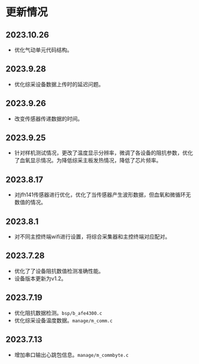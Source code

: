 # 更新情况

## 2023.10.26
- 优化气动单元代码结构。
## 2023.9.28
- 优化综采设备数据上传时的延迟问题。
## 2023.9.26
- 改变传感器传递数据的时间。
## 2023.9.25
- 针对样机测试情况，更改了温度显示分辨率，微调了各设备的阻抗参数，优化了血氧显示情况。为降低综采主板发热情况，降低了芯片频率。
## 2023.8.17
- 对jfh141传感器进行优化，优化了当传感器产生波形数据，但血氧和微循环无数值的情况。
## 2023.8.1
- 对不同主控终端wifi进行设置，将综合采集器和主控终端对应配对。
## 2023.7.28
- 优化了了设备阻抗数值检测准确性能。
- 设备版本更新为v1.2。
  
## 2023.7.19
- 优化阻抗数据检测。`bsp/b_afe4300.c`
- 优化综采设备温度数据。`manage/m_comm.c`
  

## 2023.7.13
- 增加串口输出心跳包信息。`manage/m_commbyte.c`